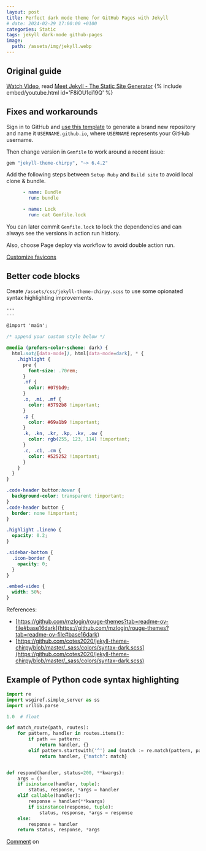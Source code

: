 ```yaml
---
layout: post
title: Perfect dark mode theme for GitHub Pages with Jekyll 
# date: 2024-02-29 17:00:00 +0100
categories: Static
tags: jekyll dark-mode github-pages
image:
  path: /assets/img/jekyll.webp
---
```


## Original guide

[Watch Video](https://www.youtube.com/watch?v=F8iOU1ci19Q), read [Meet Jekyll - The Static Site Generator](https://technotim.live/posts/jekyll-docs-site/)
{% include embed/youtube.html id='F8iOU1ci19Q' %}

## Fixes and workarounds

Sign in to GitHub and [use this template][use-template] to generate a brand new repository and name it
`USERNAME.github.io`, where `USERNAME` represents your GitHub username.

Then change version in `Gemfile` to work around a recent issue:

```ruby
gem "jekyll-theme-chirpy", "~> 6.4.2"
```

Add the following steps between `Setup Ruby` and `Build site` to avoid local clone & bundle.

```yml
      - name: Bundle
        run: bundle

      - name: Lock
        run: cat Gemfile.lock
```

You can later commit `Gemfile.lock` to lock the dependencies and can always see the versions in action run history.

Also, choose Page deploy via workflow to avoid double action run.

[Customize favicons](https://chirpy.cotes.page/posts/customize-the-favicon/)


## Better code blocks

Create `/assets/css/jekyll-theme-chirpy.scss` to use some opionated syntax highlighting improvements.

```scss
---
---

@import 'main';

/* append your custom style below */

@media (prefers-color-scheme: dark) {
  html:not([data-mode]), html[data-mode=dark], * {
    .highlight {
      pre {
        font-size: .70rem;
      }
      .nf {
        color: #079bd9;
      }
      .o, .mi, .mf {
        color: #3792b8 !important;
      }
      .p {
        color: #69a1b9 !important;
      }
      .k, .kn, .kr, .kp, .kv, .ow {
        color: rgb(255, 123, 114) !important;
      }
      .c, .c1, .cm {
        color: #525252 !important;
      }
    }
  }
}

.code-header button:hover {
  background-color: transparent !important;
}
.code-header button {
  border: none !important;
}

.highlight .lineno {
  opacity: 0.2;
}

.sidebar-bottom {
  .icon-border {
    opacity: 0;
  }
}

.embed-video {
  width: 50%;
}
```

References:
 - [https://github.com/mzlogin/rouge-themes?tab=readme-ov-file#base16dark](https://github.com/mzlogin/rouge-themes?tab=readme-ov-file#base16dark)
 - [https://github.com/cotes2020/jekyll-theme-chirpy/blob/master/_sass/colors/syntax-dark.scss](https://github.com/cotes2020/jekyll-theme-chirpy/blob/master/_sass/colors/syntax-dark.scss)


## Example of Python code syntax highlighting

```py
import re
import wsgiref.simple_server as ss
import urllib.parse

1.0  # float

def match_route(path, routes):
    for pattern, handler in routes.items():
        if path == pattern:
            return handler, {}
        elif pattern.startswith('^') and (match := re.match(pattern, path)):
            return handler, {"match": match}


def respond(handler, status=200, **kwargs):
    args = ()
    if isinstance(handler, tuple):
        status, response, *args = handler
    elif callable(handler):
        response = handler(**kwargs)
        if isinstance(response, tuple):
            status, response, *args = response
    else:
        response = handler
    return status, response, *args
```

[Comment](https://twitter.com/afokau/status/1763875089492169152) on <i class="fa-brands fa-x-twitter"></i>

[use-template]: https://github.com/cotes2020/chirpy-starter/generate
